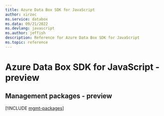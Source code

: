 ```yaml
---
title: Azure Data Box SDK for JavaScript
author: xirzec
ms.service: databox
ms.data: 09/21/2022
ms.devlang: javascript
ms.author: jeffish
description: Reference for Azure Data Box SDK for JavaScript
ms.topic: reference
---
```

# Azure Data Box SDK for JavaScript - preview

## Management packages - preview
[!INCLUDE [mgmt-packages](data-box-mgmt-index.md)]